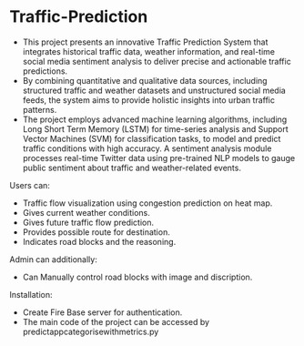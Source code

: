 # Traffic-Prediction
* This project presents an innovative Traffic Prediction System that integrates historical traffic data, weather information, and real-time social media sentiment analysis to deliver precise and actionable traffic predictions.
* By combining quantitative and qualitative data sources, including structured traffic and weather datasets and unstructured social media feeds, the system aims to provide holistic insights into urban traffic patterns.
* The project employs advanced machine learning algorithms, including Long Short Term Memory (LSTM) for time-series analysis and Support Vector Machines (SVM) for classification tasks, to model and predict traffic conditions with high accuracy. A sentiment analysis module processes real-time Twitter data using pre-trained NLP models to gauge public sentiment about traffic and weather-related events.

Users can:
* Traffic flow visualization using congestion prediction on heat map. 
* Gives current weather conditions.
* Gives future traffic flow prediction.
* Provides possible route for destination.
* Indicates road blocks and the reasoning.

Admin can additionally:
* Can Manually control road blocks with image and discription.

Installation:
* Create Fire Base server for authentication.
* The main code of the project can be accessed by predictappcategorisewithmetrics.py
